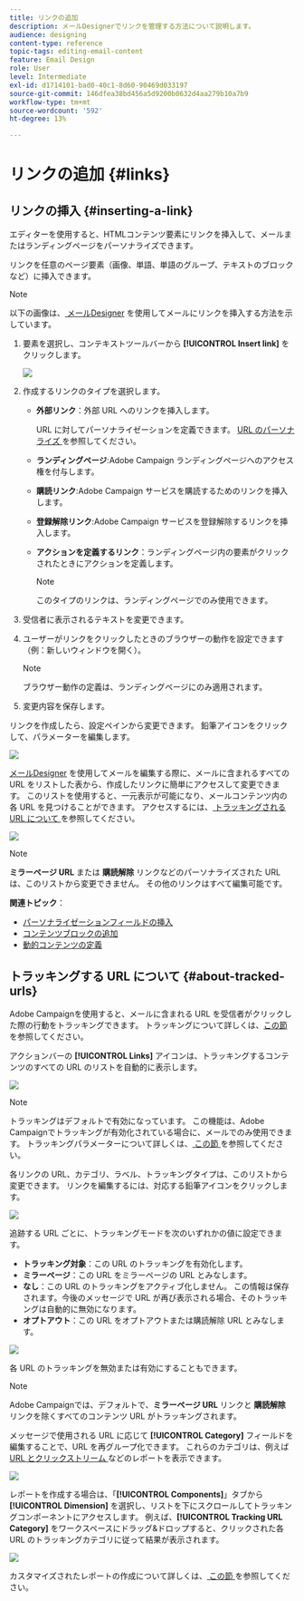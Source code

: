 ```yaml
---
title: リンクの追加
description: メールDesignerでリンクを管理する方法について説明します。
audience: designing
content-type: reference
topic-tags: editing-email-content
feature: Email Design
role: User
level: Intermediate
exl-id: d1714101-bad0-40c1-8d60-90469d033197
source-git-commit: 146dfea38bd456a5d9200b0632d4aa279b10a7b9
workflow-type: tm+mt
source-wordcount: '592'
ht-degree: 13%

---
```


# リンクの追加 {#links}

## リンクの挿入 {#inserting-a-link}

エディターを使用すると、HTMLコンテンツ要素にリンクを挿入して、メールまたはランディングページをパーソナライズできます。

リンクを任意のページ要素（画像、単語、単語のグループ、テキストのブロックなど）に挿入できます。

>[!NOTE]
>
>以下の画像は、[ メールDesigner](../../designing/using/designing-content-in-adobe-campaign.md) を使用してメールにリンクを挿入する方法を示しています。

1. 要素を選択し、コンテキストツールバーから **[!UICONTROL Insert link]** をクリックします。

   ![](assets/des_insert_link.png)

1. 作成するリンクのタイプを選択します。

   * **外部リンク**：外部 URL へのリンクを挿入します。

     URL に対してパーソナライゼーションを定義できます。 [URL のパーソナライズ ](personalization.md#personalizing-urls) を参照してください。

   * **ランディングページ**:Adobe Campaign ランディングページへのアクセス権を付与します。
   * **購読リンク**:Adobe Campaign サービスを購読するためのリンクを挿入します。
   * **登録解除リンク**:Adobe Campaign サービスを登録解除するリンクを挿入します。
   * **アクションを定義するリンク**：ランディングページ内の要素がクリックされたときにアクションを定義します。

     >[!NOTE]
     >
     >このタイプのリンクは、ランディングページでのみ使用できます。

1. 受信者に表示されるテキストを変更できます。
1. ユーザーがリンクをクリックしたときのブラウザーの動作を設定できます（例：新しいウィンドウを開く）。

   >[!NOTE]
   >
   >ブラウザー動作の定義は、ランディングページにのみ適用されます。

1. 変更内容を保存します。

リンクを作成したら、設定ペインから変更できます。 鉛筆アイコンをクリックして、パラメーターを編集します。

![](assets/des_link_edit.png)

[ メールDesigner](../../designing/using/designing-content-in-adobe-campaign.md) を使用してメールを編集する際に、メールに含まれるすべての URL をリストした表から、作成したリンクに簡単にアクセスして変更できます。 このリストを使用すると、一元表示が可能になり、メールコンテンツ内の各 URL を見つけることができます。 アクセスするには、[ トラッキングされる URL について ](#about-tracked-urls) を参照してください。

![](assets/des_link_list.png)

>[!NOTE]
>
>**ミラーページ URL** または **購読解除** リンクなどのパーソナライズされた URL は、このリストから変更できません。 その他のリンクはすべて編集可能です。

**関連トピック**：

* [パーソナライゼーションフィールドの挿入](../../designing/using/personalization.md#inserting-a-personalization-field)
* [コンテンツブロックの追加](../../designing/using/personalization.md#adding-a-content-block)
* [動的コンテンツの定義](../../designing/using/personalization.md#defining-dynamic-content-in-an-email)

## トラッキングする URL について {#about-tracked-urls}

Adobe Campaignを使用すると、メールに含まれる URL を受信者がクリックした際の行動をトラッキングできます。 トラッキングについて詳しくは、[この節](../../sending/using/tracking-messages.md#about-tracking)を参照してください。

アクションバーの **[!UICONTROL Links]** アイコンは、トラッキングするコンテンツのすべての URL のリストを自動的に表示します。

![](assets/des_links.png)

>[!NOTE]
>
>トラッキングはデフォルトで有効になっています。 この機能は、Adobe Campaignでトラッキングが有効化されている場合に、メールでのみ使用できます。 トラッキングパラメーターについて詳しくは、[ この節 ](../../administration/using/configuring-email-channel.md#tracking-parameters) を参照してください。

各リンクの URL、カテゴリ、ラベル、トラッキングタイプは、このリストから変更できます。 リンクを編集するには、対応する鉛筆アイコンをクリックします。

![](assets/des_links_tracking.png)

追跡する URL ごとに、トラッキングモードを次のいずれかの値に設定できます。

* **トラッキング対象**：この URL のトラッキングを有効化します。
* **ミラーページ**：この URL をミラーページの URL とみなします。
* **なし**：この URL のトラッキングをアクティブ化しません。 この情報は保存されます。今後のメッセージで URL が再び表示される場合、そのトラッキングは自動的に無効になります。
* **オプトアウト**：この URL をオプトアウトまたは購読解除 URL とみなします。

![](assets/des_link_tracking_type.png)

各 URL のトラッキングを無効または有効にすることもできます。

>[!NOTE]
>
>Adobe Campaignでは、デフォルトで、**ミラーページ URL** リンクと **購読解除** リンクを除くすべてのコンテンツ URL がトラッキングされます。

メッセージで使用される URL に応じて **[!UICONTROL Category]** フィールドを編集することで、URL を再グループ化できます。 これらのカテゴリは、例えば [URL とクリックストリーム ](../../reporting/using/urls-and-click-streams.md) などのレポートを表示できます。

![](assets/des_link_tracking_category.png)

レポートを作成する場合は、「**[!UICONTROL Components]**」タブから **[!UICONTROL Dimension]** を選択し、リストを下にスクロールしてトラッキングコンポーネントにアクセスします。 例えば、**[!UICONTROL Tracking URL Category]** をワークスペースにドラッグ&amp;ドロップすると、クリックされた各 URL のトラッキングカテゴリに従って結果が表示されます。

![](assets/des_link_tracking_report.png)

カスタマイズされたレポートの作成について詳しくは、[ この節 ](../../reporting/using/about-dynamic-reports.md) を参照してください。
